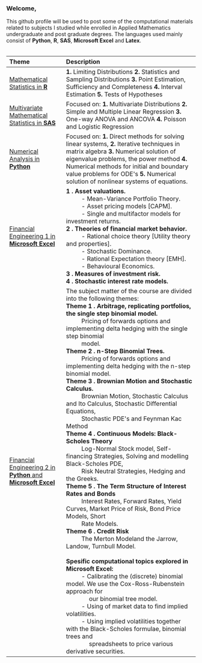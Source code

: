 ### Welcome,

This github profile will be used to post some of the computational materials related to subjects I studied while enrolled in Applied Mathematics undergraduate and post graduate degrees. The languages used mainly consist of <b>Python</b>, <b>R</b>, <b>SAS</b>, <b>Microsoft Excel</b> and <b>Latex</b>.<br><br>


| Theme      | Description |
| :-----        |    :----   |  
| <a href='https://github.com/jwGreeff/Second-Year-Mathematical-Statistics-in-R'>Mathematical Statistics in <b>R</b></a>      | <b>1.</b> Limiting Distributions <b>2.</b> Statistics and Sampling Distributions <b>3.</b> Point Estimation, Sufficiency and Completeness <b>4.</b> Interval Estimation <b>5.</b> Tests of Hypotheses      |
| <a href='https://github.com/jwGreeff/Third-Year-Multivariate-Mathematical-Statistics-in-SAS'>Multivariate Mathematical Statistics in <b>SAS</b></a>   | Focused on: <b>1.</b> Multivariate Distributions <b>2.</b> Simple and Multiple Linear Regression <b>3.</b> One-way ANOVA and ANCOVA <b>4.</b> Poisson and Logistic Regression | 
| <a href='https://github.com/jwGreeff/Third-Year-Numerical-Analysis-in-Python'>Numerical Analysis in <b>Python</b></a>  | Focused on: <b>1.</b> Direct methods for solving linear systems, <b>2.</b> Iterative techniques in matrix algebra <b>3.</b> Numerical solution of eigenvalue problems, the power method <b>4.</b> Numerical methods for initial and boundary value problems for ODE's <b>5.</b> Numerical solution of nonlinear systems of equations.        | 
| <a href='https://github.com/jwGreeff/Third-Year-Financial-Engineering-1-in-Microsoft-Excel'>Financial Engineering 1 in <b>Microsoft Excel</b></a> | <b>1 . Asset valuations.</b> <br>&emsp; &emsp; - Mean-Variance Portfolio Theory. <br>&emsp; &emsp; - Asset pricing models [CAPM]. <br>&emsp; &emsp; - Single and multifactor models for investment returns. <br><b>2 . Theories of financial market behavior. </b><br>&emsp; &emsp; - Rational choice theory [Utility theory and properties]. <br>&emsp; &emsp; - Stochastic Dominance. <br>&emsp; &emsp; - Rational Expectation theory [EMH]. <br>&emsp; &emsp; - Behavioural Economics. <br><b>3 . Measures of investment risk.</b> <br><b>4 . Stochastic interest rate models.</b>        |
| <a href='https://github.com/jwGreeff/Third-Year-Financial-Engineering-2-in-Python-and-Microsoft-Excel'>Financial Engineering 2 in <b>Python</b> and <b>Microsoft Excel</b></a>  | The subject matter of the course are divided into the following themes:<br><b>Theme 1 . Arbitrage, replicating portfolios, the single step  binomial model.</b> <br>&emsp; &emsp; Pricing of forwards options and implementing delta hedging with the single step binomial <br>&emsp; &emsp; model. <br><b>Theme 2 . n-Step Binomial Trees. </b><br>&emsp; &emsp; Pricing of forwards options and implementing delta hedging with the n-step binomial model. <br><b>Theme 3 . Brownian Motion and Stochastic Calculus.</b> <br>&emsp; &emsp; Brownian Motion, Stochastic Calculus and Ito Calculus, Stochastic Differential Equations, <br>&emsp; &emsp; Stochastic PDE's and Feynman Kac Method <br><b>Theme 4 . Continuous Models: Black-Scholes Theory</b><br>&emsp; &emsp; Log-Normal Stock model, Self-financing Strategies, Solving and modelling Black-Scholes PDE, <br>&emsp; &emsp; Risk Neutral Strategies, Hedging and the Greeks. <br><b>Theme 5 . The Term Structure of Interest Rates and Bonds</b> <br> &emsp; &emsp; Interest Rates, Forward Rates, Yield Curves, Market Price of Risk, Bond Price Models, Short <br>&emsp; &emsp; Rate Models. <br><b>Theme 6 . Credit Risk</b> <br> &emsp; &emsp; The Merton Modeland the Jarrow, Landow, Turnbull Model. <br><br><b>Spesific computational topics explored in Microsoft Excel:</b><br>&emsp; &emsp; - Calibrating the (discrete) binomial model. We use the Cox-Ross-Rubenstein approach for <br>&emsp; &emsp; &emsp; our binomial tree model.<br>&emsp; &emsp; - Using of market data to find implied volatilities.<br>&emsp; &emsp; - Using implied volatilities together with the Black-Scholes formulae, binomial trees and <br>&emsp; &emsp; &emsp; spreadsheets to price various derivative securities.| 
